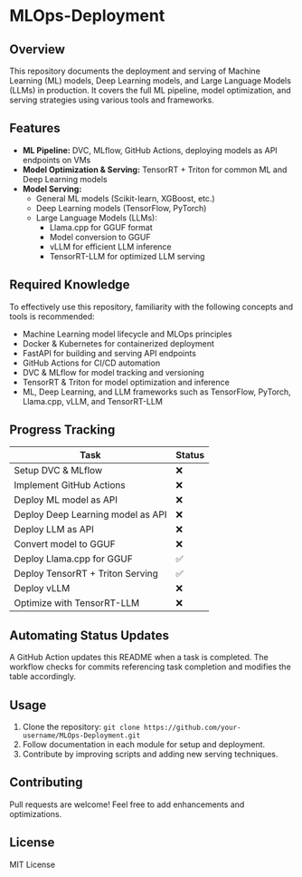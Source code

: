 # MLOps-Deployment

## Overview
This repository documents the deployment and serving of Machine Learning (ML) models, Deep Learning models, and Large Language Models (LLMs) in production. It covers the full ML pipeline, model optimization, and serving strategies using various tools and frameworks.

## Features
- **ML Pipeline:** DVC, MLflow, GitHub Actions, deploying models as API endpoints on VMs
- **Model Optimization & Serving:** TensorRT + Triton for common ML and Deep Learning models
- **Model Serving:**
  - General ML models (Scikit-learn, XGBoost, etc.)
  - Deep Learning models (TensorFlow, PyTorch)
  - Large Language Models (LLMs):
    - Llama.cpp for GGUF format
    - Model conversion to GGUF
    - vLLM for efficient LLM inference
    - TensorRT-LLM for optimized LLM serving

## Required Knowledge
To effectively use this repository, familiarity with the following concepts and tools is recommended:
- Machine Learning model lifecycle and MLOps principles
- Docker & Kubernetes for containerized deployment
- FastAPI for building and serving API endpoints
- GitHub Actions for CI/CD automation
- DVC & MLflow for model tracking and versioning
- TensorRT & Triton for model optimization and inference
- ML, Deep Learning, and LLM frameworks such as TensorFlow, PyTorch, Llama.cpp, vLLM, and TensorRT-LLM

## Progress Tracking

| Task | Status |
|------|--------|
| Setup DVC & MLflow | ❌ |
| Implement GitHub Actions | ❌ |
| Deploy ML model as API | ❌ |
| Deploy Deep Learning model as API | ❌ |
| Deploy LLM as API | ❌ |
| Convert model to GGUF | ❌ |
| Deploy Llama.cpp for GGUF | ✅ |
| Deploy TensorRT + Triton Serving | ✅ |
| Deploy vLLM | ❌ |
| Optimize with TensorRT-LLM | ❌ |

## Automating Status Updates
A GitHub Action updates this README when a task is completed. The workflow checks for commits referencing task completion and modifies the table accordingly.


## Usage
1. Clone the repository: `git clone https://github.com/your-username/MLOps-Deployment.git`
2. Follow documentation in each module for setup and deployment.
3. Contribute by improving scripts and adding new serving techniques.

## Contributing
Pull requests are welcome! Feel free to add enhancements and optimizations.

## License
MIT License

